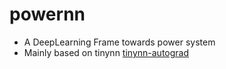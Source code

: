 # powernn
+ A DeepLearning Frame towards power system
+ Mainly based on tinynn [tinynn-autograd](https://github.com/borgwang/tinynn-autograd)
